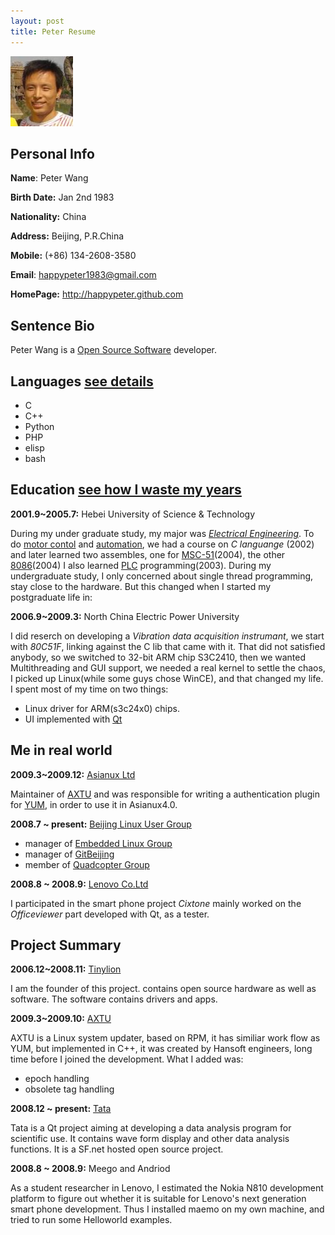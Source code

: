 ```yaml
---
layout: post
title: Peter Resume
--- 
```

<img src="./images/peter.jpg" alt="Peter Face" />

## Personal Info

**Name**: Peter Wang

**Birth Date:** Jan 2nd 1983

**Nationality:** China

**Address:** Beijing, P.R.China

**Mobile:** (+86) 134-2608-3580

**Email**: happypeter1983@gmail.com

**HomePage:** <http://happypeter.github.com>

## Sentence Bio

Peter Wang is a [Open Source Software][oss] developer. 

[oss]:http://en.wikipedia.org/wiki/Open_source

## Languages [see details][languanges]

 - C
 - C++
 - Python
 - PHP
 - elisp
 - bash

## Education [see how I waste my years][time]

__2001.9~2005.7:__ Hebei University of Science & Technology

During my under graduate study, my major was [_Electrical
Engineering_][electricalengineering]. To do [motor contol][motor] and
[automation][automation], we had a course on _C languange_ (2002) and later
learned two assembles, one for [MSC-51][mcs51](2004), the other
[8086][8086](2004) I also learned [PLC][plc] programming(2003).  During my
undergraduate study, I only concerned about single thread programming, stay
close to the hardware. But this changed when I started my postgraduate life in:

__2006.9~2009.3:__ North China Electric Power University

I did reserch on developing a _Vibration data acquisition instrumant_, we
start with _80C51F_, linking against the C lib that came with it. That did
not satisfied anybody, so we switched to 32-bit ARM chip S3C2410, then we
wanted  Multithreading and GUI support, we needed a real kernel to
settle the chaos, I picked up Linux(while some guys chose WinCE), and that
changed my life. I spent most of my time on two things:

 - Linux driver for ARM(s3c24x0) chips.  
 - UI implemented with [Qt](http://qt.nokia.com/)

## Me in real world

__2009.3~2009.12:__ [Asianux Ltd][asianux]

Maintainer of [AXTU][axtu] and was responsible for writing a authentication plugin for
[YUM][yum], in order to use it in Asianux4.0.

__2008.7 ~ present:__ [Beijing Linux User Group][blug]

 - manager of [Embedded Linux Group][elg]
 - manager of [GitBeijing][gitbeijing]
 - member of  [Quadcopter Group][quad]

__2008.8 ~ 2008.9:__ [Lenovo Co.Ltd][lenovo]

I participated in the smart phone project _Cixtone_ mainly worked on the
_Officeviewer_ part developed with Qt, as a tester. 

## Project Summary

__2006.12~2008.11:__ [Tinylion][tinylion]

I am the founder of this project.
contains open source hardware as well as software. The software
contains drivers and apps.

__2009.3~2009.10:__ [AXTU][axtu]

AXTU is a Linux system updater, based on RPM, it has similiar work
flow as YUM, but implemented in C++, it was created by Hansoft engineers, long
time before I joined the development. What I added was:
 
 - epoch handling
 - obsolete tag handling

__2008.12 ~ present:__ [Tata][tata]

Tata is a Qt project aiming at developing a data analysis program for
scientific use. It contains wave form display and other data analysis
functions. It is a SF.net hosted open source project.

__2008.8 ~ 2008.9:__ Meego and Andriod

As a student researcher in Lenovo, I  estimated the Nokia
N810 development platform to figure out whether it is suitable for
Lenovo's next generation smart phone development. Thus I installed
maemo on my own machine, and tried to run some Helloworld examples. 


[asianux]: http://www.asianux.com
[plc]: http://en.wikipedia.org/wiki/Programmable_logic_controller
[blug]: http://www.beijinglug.org/en/index.php
[lenovo]: http://www.lenovo.com/us/en/#ss
[elg]:http://www.beijinglug.org/en/index.php?option=com_groupjive&action=gj.core.groups.showgroup&groupid=22&Itemid=134
[gitbeijing]: http://happypeter.github.com/GitBeijing/
[quad]:http://www.beijinglug.org/en/index.php?option=com_groupjive&action=gj.core.groups.showgroup&groupid=8&Itemid=134
[electricalengineering]:http://en.wikipedia.org/wiki/Electrical_engineering
[automation]:http://en.wikipedia.org/wiki/Automation
[mcs51]:http://en.wikipedia.org/wiki/Intel_MCS-51
[8086]:http://en.wikipedia.org/wiki/Intel_8086
[motor]:http://en.wikipedia.org/wiki/Electric_motor
[axtu]:http://happypeter.github.com/axtu/
[yum]:http://yum.baseurl.org/
[Tinylion]:http://happypeter.github.com/tinylion
[tata]:http://happypeter.github.com/tata/
[languanges]:http://happypeter.github.com/work/languages.html
[time]:http://happypeter.github.com/work/time.html
